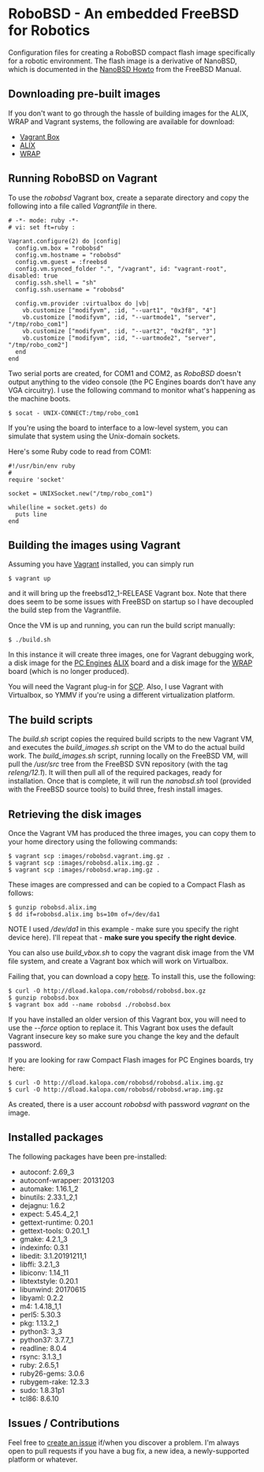 # RoboBSD - An embedded FreeBSD for Robotics

Configuration files for creating a RoboBSD compact flash image
specifically for a robotic environment.
The flash image is a derivative of NanoBSD,
which is documented in the
[NanoBSD Howto](https://www.freebsd.org/doc/en/articles/nanobsd/howto.html)
from the FreeBSD Manual.

## Downloading pre-built images

If you don't want to go through the hassle of building images for the ALIX,
WRAP and Vagrant systems, the following are available for download:

* [Vagrant Box](http://dl.kalopa.com/robobsd/robobsd.box.gz)
* [ALIX](http://dl.kalopa.com/robobsd/robobsd.alix.img.gz)
* [WRAP](http://dl.kalopa.com/robobsd/robobsd.wrap.img.gz)

## Running RoboBSD on Vagrant

To use the *robobsd* Vagrant box, create a separate directory and copy the
following into a file called _Vagrantfile_ in there.

    # -*- mode: ruby -*-
    # vi: set ft=ruby :

    Vagrant.configure(2) do |config|
      config.vm.box = "robobsd"
      config.vm.hostname = "robobsd"
      config.vm.guest = :freebsd
      config.vm.synced_folder ".", "/vagrant", id: "vagrant-root", disabled: true
      config.ssh.shell = "sh"
      config.ssh.username = "robobsd"

      config.vm.provider :virtualbox do |vb|
        vb.customize ["modifyvm", :id, "--uart1", "0x3f8", "4"]
        vb.customize ["modifyvm", :id, "--uartmode1", "server", "/tmp/robo_com1"]
        vb.customize ["modifyvm", :id, "--uart2", "0x2f8", "3"]
        vb.customize ["modifyvm", :id, "--uartmode2", "server", "/tmp/robo_com2"]
      end
    end

Two serial ports are created, for COM1 and COM2, as *RoboBSD* doesn't output anything to
the video console (the PC Engines boards don't have any VGA circuitry).
I use the following command to monitor what's happening as the machine boots.

    $ socat - UNIX-CONNECT:/tmp/robo_com1 

If you're using the board to interface to a low-level system, you can simulate that
system using the Unix-domain sockets.

Here's some Ruby code to read from COM1:

    #!/usr/bin/env ruby
    #
    require 'socket'

    socket = UNIXSocket.new("/tmp/robo_com1")

    while(line = socket.gets) do
      puts line
    end

## Building the images using Vagrant

Assuming you have [Vagrant](https://www.vagrantup.com/)
installed, you can simply run

    $ vagrant up

and it will bring up the freebsd12\_1-RELEASE Vagrant box.
Note that there does seem to be some issues with FreeBSD on startup so
I have decoupled the build step from the Vagrantfile.

Once the VM is up and running, you can run the build script manually:

    $ ./build.sh

In this instance it will create three images, one for Vagrant debugging work,
a disk image for the
[PC Engines](http://pcengines.ch/)
[ALIX](http://pcengines.ch/alix.htm) board and a disk image for the
[WRAP](http://pcengines.ch/wrap.htm) board (which is no longer produced).

You will need the Vagrant plug-in for
[SCP](https://github.com/invernizzi/vagrant-scp).
Also, I use Vagrant with Virtualbox, so YMMV if you're using
a different virtualization platform.

## The build scripts

The *build.sh* script copies the required build scripts to the new
Vagrant VM, and executes the *build_images.sh* script on the VM to do
the actual build work.
The *build_images.sh* script, running locally on the FreeBSD VM,
will pull the */usr/src* tree from the FreeBSD SVN repository
(with the tag *releng/12.1*).
It will then pull all of the required packages, ready for installation.
Once that is complete, it will run the *nanobsd.sh* tool (provided
with the FreeBSD source tools) to build three, fresh install images.

## Retrieving the disk images

Once the Vagrant VM has produced the three images,
you can copy them to your home directory using the following commands:

    $ vagrant scp :images/robobsd.vagrant.img.gz .
    $ vagrant scp :images/robobsd.alix.img.gz .
    $ vagrant scp :images/robobsd.wrap.img.gz .

These images are compressed and can be copied to a Compact Flash as follows:

    $ gunzip robobsd.alix.img
    $ dd if=robobsd.alix.img bs=10m of=/dev/da1

NOTE I used */dev/da1* in this example - make sure you specify the right device here).
I'll repeat that - **make sure you specify the right device**.

You can also use *build_vbox.sh* to copy the vagrant disk image from the VM file system,
and create a Vagrant box which will work on Virtualbox.

Failing that, you can download a copy
[here](http://dload.kalopa.com/robobsd/robobsd.box.gz).
To install this, use the following:

    $ curl -O http://dload.kalopa.com/robobsd/robobsd.box.gz
    $ gunzip robobsd.box
    $ vagrant box add --name robobsd ./robobsd.box

If you have installed an older version of this Vagrant box,
you will need to use the _--force_ option to replace it.
This Vagrant box uses the default Vagrant insecure key so make sure you change the key and
the default password.

If you are looking for raw Compact Flash images for PC Engines boards, try here:

    $ curl -O http://dload.kalopa.com/robobsd/robobsd.alix.img.gz
    $ curl -O http://dload.kalopa.com/robobsd/robobsd.wrap.img.gz

As created, there is a user account _robobsd_ with password _vagrant_ on the image.

## Installed packages

The following packages have been pre-installed:

* autoconf: 2.69\_3
* autoconf-wrapper: 20131203
* automake: 1.16.1\_2
* binutils: 2.33.1\_2,1
* dejagnu: 1.6.2
* expect: 5.45.4\_2,1
* gettext-runtime: 0.20.1
* gettext-tools: 0.20.1\_1
* gmake: 4.2.1\_3
* indexinfo: 0.3.1
* libedit: 3.1.20191211,1
* libffi: 3.2.1\_3
* libiconv: 1.14\_11
* libtextstyle: 0.20.1
* libunwind: 20170615
* libyaml: 0.2.2
* m4: 1.4.18\_1,1
* perl5: 5.30.3
* pkg: 1.13.2\_1
* python3: 3\_3
* python37: 3.7.7\_1
* readline: 8.0.4
* rsync: 3.1.3\_1
* ruby: 2.6.5,1
* ruby26-gems: 3.0.6
* rubygem-rake: 12.3.3
* sudo: 1.8.31p1
* tcl86: 8.6.10

## Issues / Contributions

Feel free to
[create an issue](https://github.com/kalopa/robobsd/issues/new)
if/when you discover a problem.
I'm always open to pull requests if you have a bug fix, a new idea, a newly-supported platform
or whatever.
